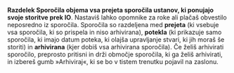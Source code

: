 **Razdelek Sporočila objema vsa prejeta sporočila ustanov, ki ponujajo svoje storitve prek IO**.
Nastaviš lahko opomnike za roke ali plačaš obvestilo neposredno iz sporočila.
Sporočila so razdeljena med **prejeta** (ki vsebuje vsa sporočila, ki so prispela in niso arhivirana), **potekla** (ki prikazuje samo sporočila, ki imajo datum poteka, ki olajša upravljanje stvari, ki jih moraš še storiti) in **arhivirana** (kjer dobiš vsa arhivirana sporočila).
Če želiš arhivirati sporočilo, preprosto pritisni in drži območje sporočila, ki ga želiš arhivirati, in izbereš gumb »Arhiviraj«, ki se bo v tistem trenutku pojavil na zaslonu.
